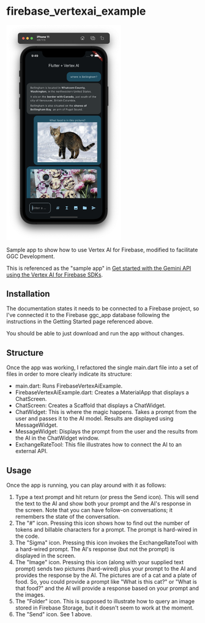 # firebase_vertexai_example

<img width="300px" src="example-screen.png">

Sample app to show how to use Vertex AI for Firebase, modified to facilitate GGC Development.

This is referenced as the "sample app" in [Get started with the Gemini API using the Vertex AI for Firebase SDKs](https://firebase.google.com/docs/vertex-ai/get-started?platform=flutter). 

## Installation

The documentation states it needs to be connected to a Firebase project, so I've connected it to the Firebase ggc_app database following the instructions in the Getting Started page referenced above.

You should be able to just download and run the app without changes. 

## Structure

Once the app was working, I refactored the single main.dart file into a set of files in order to more clearly indicate its structure:

* main.dart:  Runs FirebaseVertexAiExample.
* FirebaseVertexAiExample.dart: Creates a MaterialApp that displays a ChatScreen.
* ChatScreen: Creates a Scaffold that displays a ChatWidget.
* ChatWidget: This is where the magic happens. Takes a prompt from the user and passes it to the AI model. Results are displayed using MessageWidget.
* MessageWidget: Displays the prompt from the user and the results from the AI in the ChatWidget window.
* ExchangeRateTool: This file illustrates how to connect the AI to an external API.

## Usage

Once the app is running, you can play around with it as follows:

1. Type a text prompt and hit return (or press the Send icon).  This will send the text to the AI and show both your prompt and the AI's response in the screen. Note that you can have follow-on conversations; it remembers the state of the conversation.
2. The "#" icon. Pressing this icon shows how to find out the number of tokens and billable characters for a prompt. The prompt is hard-wired in the code. 
3. The "Sigma" icon. Pressing this icon invokes the ExchangeRateTool with a hard-wired prompt. The AI's response (but not the prompt) is displayed in the screen.
4. The "Image" icon. Pressing this icon (along with your supplied text prompt) sends two pictures (hard-wired) plus your prompt to the AI and provides the response by the AI.  The pictures are of a cat and a plate of food. So, you could provide a prompt like "What is this cat?" or "What is that food?" and the AI will provide a response based on your prompt and the images. 
5. The "Folder" icon. This is supposed to illustrate how to query an image stored in Firebase Storage, but it doesn't seem to work at the moment. 
6. The "Send" icon. See 1 above.
